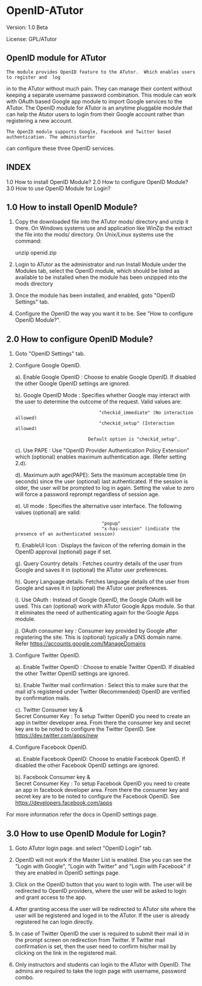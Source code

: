 OpenID-ATutor
=============
 Version: 1.0 Beta

 License: GPL/ATutor

 OpenID module for ATutor
 ------------------------

    The module provides OpenID feature to the ATutor.  Which enables users to register and  log 
  in to the ATutor without much pain. They can manage their content without keeping a separate 
  username password combination. This module can work with OAuth based Google app module to import 
  Google services to the ATutor. The OpenID module for ATutor is an anytime pluggable module 
  that can help the Atutor users to login from their Google account rather than registering a
  new account.

 
    The OpenID module supports Google, Facebook and Twitter based authentication. The administartor
  can configure these three OpenID services. 

  INDEX
  -----
  1.0 How to install OpenID Module?
  2.0 How to configure OpenID Module?
  3.0 How to use OpenID Module for Login?


  1.0 How to install OpenID Module?
  -------------------
    
  1. Copy the downloaded file into the ATutor mods/ directory and unzip it there. 
     On Windows systems use and application like WinZip the extract the file into
     the mods/ directory.
        On Unix/Linux systems use the command:

        unzip openid.zip

  2. Login to ATutor as the administrator and run Install Module under the Modules
     tab, select the OpenID module, which should be listed as available to be installed
     when the module has been unzipped into the mods directory

  3. Once the module has been installed, and enabled, goto "OpenID Settings" tab.
  
  4. Configure the OpenID the way you want it to be. See "How to configure OpenID Module?".


  2.0 How to configure OpenID Module?
  -----------------------------------

  1. Goto "OpenID Settings" tab. 

  2. Configure Google OpenID.
        
        a). Enable Google OpenID : Choose to enable Google OpenID. If disabled the other 
                                   Google OpenID settings are ignored.
        
        b). Google OpenID Mode   : Specifies whether Google may interact with the user 
                                   to determine the outcome of the request. Valid values are:

                                        "checkid_immediate" (No interaction allowed)
                                        "checkid_setup" (Interaction allowed)

                                    Default option is "checkid_setup".
        
        c). Use PAPE              : Use "OpenID Provider Authentication Policy Extension" which
            (optional)              enables maximum authentication age. (Refer setting 2.d).
        
        d). Maximum auth age(PAPE): Sets the maximum acceptable time (in seconds) since the user
            (optional)              last authenticated. If the session is older, the user will be
                                    prompted to log in again. Setting the value to zero will force
                                    a password reprompt regardless of session age.

        e). UI mode               : Specifies the alternative user interface. The following values
            (optional)              are valid:

                                         "popup"
                                         "x-has-session" (indicate the presence of an authenticated session)

        f). EnableUI Icon         : Displays the favicon of the referring domain in the OpenID approval
            (optional)              page if set.

        g). Query Country details : Fetches country details of the user from Google and saves it in
            (optional)              the ATutor user preferences.

        h). Query Language details: Fetches language details of the user from Google and saves it in
            (optional)              the ATutor user preferences.

        i). Use OAuth             : Instead of Google OpenID, the Google OAuth will be used. This can
            (optional)              work with ATutor Google Apps module. So that it eliminates the need
                                    of authenticating again for the Google Apps module.

        j). OAuth consumer key    : Consumer key provided by Google after registering the site. This is
            (optional)              typically a DNS domain name. 
                                    Refer https://accounts.google.com/ManageDomains

  3. Configure Twitter OpenID.
        
        a). Enable Twitter OpenID : Choose to enable Twitter OpenID. If disabled the other Twitter OpenID
                                    settings are ignored.

        b). Enable Twitter mail 
                   confirmation   : Select this to make sure that the mail id's registered under Twitter
            (Recommended)           OpenID are verified by confirmation mails.

        c). Twitter Consumer key 
                    &               
            Secret Consumer Key   : To setup Twitter OpenID you need to create an app in twitter developer
                                    area. From there the consumer key and secret key are to be noted to 
                                    configure the Twitter OpenID.
                                     See https://dev.twitter.com/apps/new

  4. Configure Facebook OpenID.
        
        a). Enable Facebook OpenID: Choose to enable Facebook OpenID. If disabled the other Facebook OpenID
                                    settings are ignored.

        b). Facebook Consumer key 
                    &               
            Secret Consumer Key   : To setup Facebook OpenID you need to create an app in facebook developer
                                    area. From there the consumer key and secret key are to be noted to 
                                    configure the Facebook OpenID.
                                       See https://developers.facebook.com/apps
  
  For more information refer the docs in OpenID settings page.


  3.0 How to use OpenID Module for Login?
  ---------------------------------------

  1. Goto ATutor login page. and select "OpenID Login" tab.
  
  2. OpenID will not work if the Master List is enabled. Else you can see the "Login with Google", "Login with
     Twitter" and "Login with Facebook" if they are enabled in OpenID settings page.

  3. Click on the OpenID button that you want to login with. The user will be redirected to OpenID providers, 
     where the user will be asked to login and grant access to the app.

  4. After granting access the user will be redirected to ATutor site where the user will be registered and loged
     in to the ATutor. If the user is already registered he can login directly.

  5. In case of Twitter OpenID the user is required to submit their mail id in the prompt screen on redirection from
     Twitter. If Twitter mail confirmation is set, then the user need to confirm his/her mail by clicking on the link
     in the registered mail.

  6. Only instructors and students can login to the ATutor with OpenID. The admins are required to take the login page
     with username, password combo.


